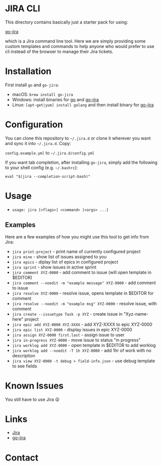 # JIRA CLI

This directory contains basically just a starter pack for using:

[go-jira](https://github.com/go-jira/jira)

which is a Jira command line tool.  Here we are simply providing some custom
templates and commands to help anyone who would prefer to use cli instead of
the browser to manage their Jira tickets.

# Installation

First install `go` and `go-jira`:

* macOS: `brew install go-jira`
* Windows: install binaries for [go](https://golang.org/dl/) and
  [go-jira](https://github.com/go-jira/jira/releases)
* Linux: `[apt-get|yum] install golang` and then install binary for
  [go-jira](https://github.com/go-jira/jira/releases)

# Configuration

You can clone this repository to `~/.jira.d` or clone it wherever you want and
sync it into `~/.jira.d`.  Copy:

`config.example.yml` to `~/.jira.d/config.yml`

If you want tab completion, after installing `go-jira`, simply add the
following to your shell config (e.g. `~/.bashrc`):

    eval "$(jira --completion-script-bash)"

# Usage

* `usage: jira [<flags>] <command> [<args> ...]`

## Examples

Here are a few examples of how you might use this tool to get info from Jira:

* `jira print-project` - print name of currently configured project
* `jira mine` - show list of issues assigned to you
* `jira epics` - diplay list of epics in configured project
* `jira sprint` - show issues in active sprint
* `jira comment XYZ-0000` - add comment to issue (will open template in $EDITOR)
* `jira comment --noedit -m "example message" XYZ-0000` - add comment to issue
* `jira resolve XYZ-0000` - resolve issue, opens template in $EDITOR for comment
* `jira resolve --noedit -m "example msg" XYZ-0000` - resolve issue, with comment
* `jira create --issuetype Task -p XYZ` - create issue in "Xyz-name-here" project
* `jira epic add XYZ-0000 XYZ-XXXX` - add XYZ-XXXX to epic XYZ-0000
* `jira epic list XYZ-0000` - display issues in epic XYZ-0000
* `jira assign XYZ-0000 first.last` - assign issue to user
* `jira in-progress XYZ-0000` - move issue to status "in progress"
* `jira worklog add XYZ-0000` - open template in $EDITOR to add worklog
* `jira worklog add --noedit -T 1h XYZ-0000` - add 1hr of work with no description
* `jira view XYZ-0000 -t debug > field-info.json` - use debug template to see fields

# Known Issues

You still have to use Jira 😮

# Links

* [Jira](https://www.atlassian.com/software/jira)
* [go-jira](https://github.com/go-jira/jira)

# Contact

